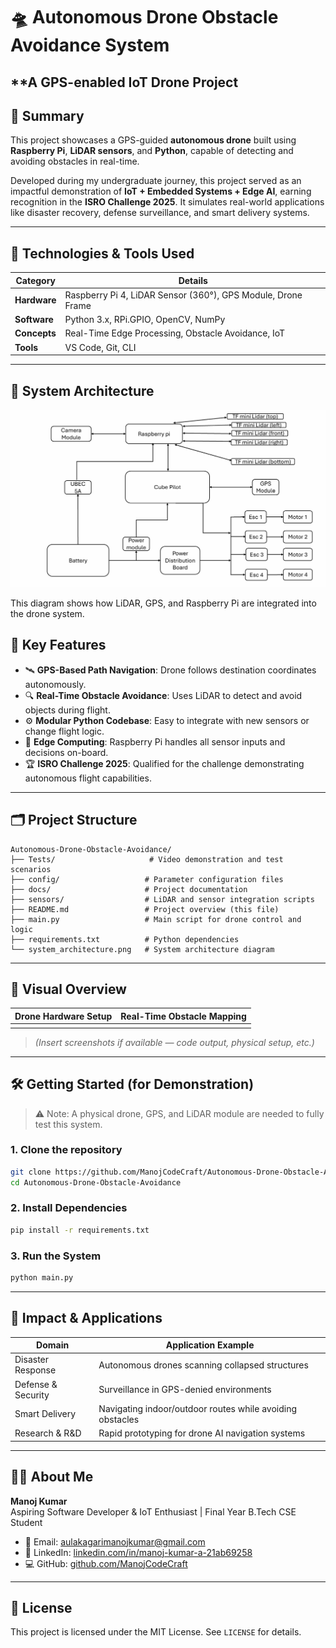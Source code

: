 
# 🛸 Autonomous Drone Obstacle Avoidance System

**A GPS-enabled IoT Drone Project 
---

## 🧠 Summary

This project showcases a GPS-guided **autonomous drone** built using **Raspberry Pi**, **LiDAR sensors**, and **Python**, capable of detecting and avoiding obstacles in real-time.

Developed during my undergraduate journey, this project served as an impactful demonstration of **IoT + Embedded Systems + Edge AI**, earning recognition in the **ISRO Challenge 2025**. It simulates real-world applications like disaster recovery, defense surveillance, and smart delivery systems.

---

## 🔧 Technologies & Tools Used

| Category       | Details                                                   |
|----------------|-----------------------------------------------------------|
| **Hardware**   | Raspberry Pi 4, LiDAR Sensor (360°), GPS Module, Drone Frame |
| **Software**   | Python 3.x, RPi.GPIO, OpenCV, NumPy                        |
| **Concepts**   | Real-Time Edge Processing, Obstacle Avoidance, IoT        |
| **Tools**      | VS Code, Git, CLI                                          |

---
## 📸 System Architecture

![System Diagram](system_architecture.png)

This diagram shows how LiDAR, GPS, and Raspberry Pi are integrated into the drone system.


## 🚀 Key Features

- 🛰️ **GPS-Based Path Navigation**: Drone follows destination coordinates autonomously.
- 🔍 **Real-Time Obstacle Avoidance**: Uses LiDAR to detect and avoid objects during flight.
- ⚙️ **Modular Python Codebase**: Easy to integrate with new sensors or change flight logic.
- 🧠 **Edge Computing**: Raspberry Pi handles all sensor inputs and decisions on-board.
- 🏆 **ISRO Challenge 2025**: Qualified for the challenge demonstrating autonomous flight capabilities.

---

## 🗂️ Project Structure

```
Autonomous-Drone-Obstacle-Avoidance/
├── Tests/                     # Video demonstration and test scenarios
├── config/                   # Parameter configuration files
├── docs/                     # Project documentation
├── sensors/                  # LiDAR and sensor integration scripts
├── README.md                 # Project overview (this file)
├── main.py                   # Main script for drone control and logic
├── requirements.txt          # Python dependencies
└── system_architecture.png   # System architecture diagram
```

---

## 📸 Visual Overview

| Drone Hardware Setup        | Real-Time Obstacle Mapping    |
|-----------------------------|-------------------------------|
|   |   |

> *(Insert screenshots if available — code output, physical setup, etc.)*

---

## 🛠️ Getting Started (for Demonstration)

> ⚠️ Note: A physical drone, GPS, and LiDAR module are needed to fully test this system.

### 1. Clone the repository

```bash
git clone https://github.com/ManojCodeCraft/Autonomous-Drone-Obstacle-Avoidance.git
cd Autonomous-Drone-Obstacle-Avoidance
```

### 2. Install Dependencies

```bash
pip install -r requirements.txt
```

### 3. Run the System

```bash
python main.py
```

---

## 🎯 Impact & Applications

| Domain             | Application Example                                       |
|--------------------|-----------------------------------------------------------|
| Disaster Response  | Autonomous drones scanning collapsed structures           |
| Defense & Security | Surveillance in GPS-denied environments                   |
| Smart Delivery     | Navigating indoor/outdoor routes while avoiding obstacles |
| Research & R&D     | Rapid prototyping for drone AI navigation systems         |

---

## 🧑‍💻 About Me

**Manoj Kumar**  
Aspiring Software Developer & IoT Enthusiast | Final Year B.Tech CSE Student  
- 📧 Email: [aulakagarimanojkumar@gmail.com](mailto:aulakagarimanojkumar@gmail.com)  
- 🔗 LinkedIn: [linkedin.com/in/manoj-kumar-a-21ab69258](https://www.linkedin.com/in/manoj-kumar-a-21ab69258/)  
- 💻 GitHub: [github.com/ManojCodeCraft](https://github.com/ManojCodeCraft)

---

## 📃 License

This project is licensed under the MIT License. See `LICENSE` for details.
